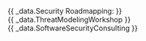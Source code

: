 ---
---


<div class=oddrow>
<a id="roadmapping" class="anchor"></a>
    {{ _data.Security Roadmapping: }}
</div>

<div class=evenrow>
<a id="tmworkshop" class="anchor"></a>
    {{ _data.ThreatModelingWorkshop }}
</div>

<div class=oddrow>
<a id="consulting" class="anchor"></a>
    {{ _data.SoftwareSecurityConsulting }}
</div>